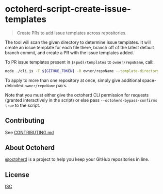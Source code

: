# octoherd-script-create-issue-templates

> Create PRs to add issue templates across repositories.

The tool will scan the given directory to determine issue templates. It will create an issue template for each file there, branch off of the latest default branch commit, and create a PR with the issue templates added.

To PR issue templates present in `$(pwd)/templates` to `owner/repoName`, call:

```bash
node ./cli.js -T ${GITHUB_TOKEN} -R owner/repoName --template-directory $(pwd)/templates
```

To apply to more than one repository at once, simply give additional space-delimited `owner/repoName` pairs.

Note that you must either give the octoherd CLI permission for requests (granted interactively in the script)
or else pass `--octoherd-bypass-confirms true` to the script.

## Contributing

See [CONTRIBUTING.md](CONTRIBUTING.md)

## About Octoherd

[@octoherd](https://github.com/octoherd/) is a project to help you keep your GitHub repositories in line.

## License

[ISC](LICENSE.md)
